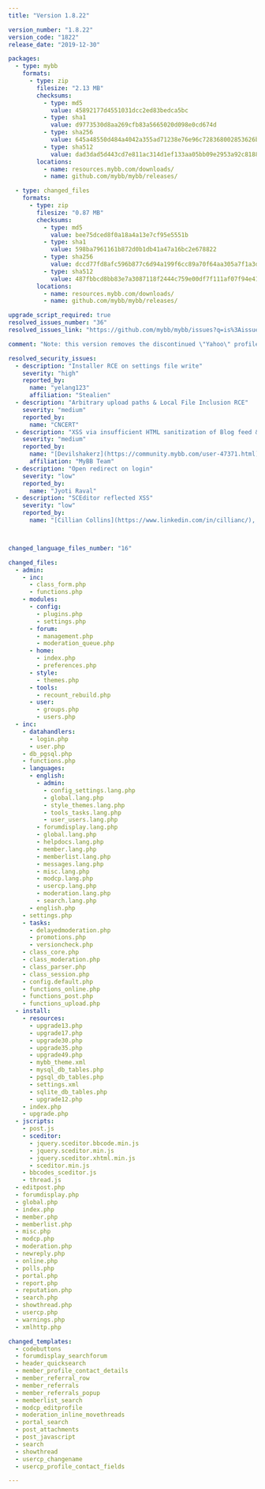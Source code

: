 ```yaml
---
title: "Version 1.8.22"

version_number: "1.8.22"
version_code: "1822"
release_date: "2019-12-30"

packages:
  - type: mybb
    formats:
      - type: zip
        filesize: "2.13 MB"
        checksums:
          - type: md5
            value: 45892177d4551031dcc2ed83bedca5bc
          - type: sha1
            value: d9773530d8aa269cfb83a5665020d098e0cd674d
          - type: sha256
            value: 645a48550d484a4042a355ad71238e76e96c728368002853626bd5b937f72f64
          - type: sha512
            value: dad3dad5d443cd7e811ac314d1ef133aa05bb09e2953a92c8188a6d6a65e0147daf8712138f9fba65fff159e653c074847021cef15651ac117e28f80ef5b9c65
        locations:
          - name: resources.mybb.com/downloads/
          - name: github.com/mybb/mybb/releases/

  - type: changed_files
    formats:
      - type: zip
        filesize: "0.87 MB"
        checksums:
          - type: md5
            value: bee75dced8f0a18a4a13e7cf95e5551b
          - type: sha1
            value: 598ba7961161b872d0b1db41a47a16bc2e678822
          - type: sha256
            value: dccd77fd8afc596b877c6d94a199f6cc89a70f64aa305a7f1a3dd267b251ef38
          - type: sha512
            value: 487fbbcd8bb83e7a3087118f2444c759e00df7f111af07f94e410e435f55b41cd8f50b13417963e9cea008d989944e2cfed2d52eda9b84914e7646e3dc03980d
        locations:
          - name: resources.mybb.com/downloads/
          - name: github.com/mybb/mybb/releases/

upgrade_script_required: true
resolved_issues_number: "36"
resolved_issues_link: "https://github.com/mybb/mybb/issues?q=is%3Aissue%20is%3Aclosed%20label%3As%3Aresolved%20milestone%3A1.8.22"

comment: "Note: this version removes the discontinued \"Yahoo\" profile field, which may have been customized for other purposes."

resolved_security_issues:
  - description: "Installer RCE on settings file write"
    severity: "high"
    reported_by:
      name: "yelang123"
      affiliation: "Stealien"
  - description: "Arbitrary upload paths & Local File Inclusion RCE"
    severity: "medium"
    reported_by:
      name: "CNCERT"
  - description: "XSS via insufficient HTML sanitization of Blog feed & Extend data"
    severity: "medium"
    reported_by:
      name: "[Devilshakerz](https://community.mybb.com/user-47371.html)"
      affiliation: "MyBB Team"
  - description: "Open redirect on login"
    severity: "low"
    reported_by:
      name: "Jyoti Raval"
  - description: "SCEditor reflected XSS"
    severity: "low"
    reported_by:
      name: "[Cillian Collins](https://www.linkedin.com/in/cillianc/), [bl4ckh4ck5](https://community.mybb.com/user-127468.html)"



changed_language_files_number: "16"

changed_files:
  - admin:
    - inc:
      - class_form.php
      - functions.php
    - modules:
      - config:
        - plugins.php
        - settings.php
      - forum:
        - management.php
        - moderation_queue.php
      - home:
        - index.php
        - preferences.php
      - style:
        - themes.php
      - tools:
        - recount_rebuild.php
      - user:
        - groups.php
        - users.php
  - inc:
    - datahandlers:
      - login.php
      - user.php
    - db_pgsql.php
    - functions.php
    - languages:
      - english:
        - admin:
          - config_settings.lang.php
          - global.lang.php
          - style_themes.lang.php
          - tools_tasks.lang.php
          - user_users.lang.php
        - forumdisplay.lang.php
        - global.lang.php
        - helpdocs.lang.php
        - member.lang.php
        - memberlist.lang.php
        - messages.lang.php
        - misc.lang.php
        - modcp.lang.php
        - usercp.lang.php
        - moderation.lang.php
        - search.lang.php
      - english.php
    - settings.php
    - tasks:
      - delayedmoderation.php
      - promotions.php
      - versioncheck.php
    - class_core.php
    - class_moderation.php
    - class_parser.php
    - class_session.php
    - config.default.php
    - functions_online.php
    - functions_post.php
    - functions_upload.php
  - install:
    - resources:
      - upgrade13.php
      - upgrade17.php
      - upgrade30.php
      - upgrade35.php
      - upgrade49.php
      - mybb_theme.xml
      - mysql_db_tables.php
      - pgsql_db_tables.php
      - settings.xml
      - sqlite_db_tables.php
      - upgrade12.php
    - index.php
    - upgrade.php
  - jscripts:
    - post.js
    - sceditor:
      - jquery.sceditor.bbcode.min.js
      - jquery.sceditor.min.js
      - jquery.sceditor.xhtml.min.js
      - sceditor.min.js
    - bbcodes_sceditor.js
    - thread.js
  - editpost.php
  - forumdisplay.php
  - global.php
  - index.php
  - member.php
  - memberlist.php
  - misc.php
  - modcp.php
  - moderation.php
  - newreply.php
  - online.php
  - polls.php
  - portal.php
  - report.php
  - reputation.php
  - search.php
  - showthread.php
  - usercp.php
  - warnings.php
  - xmlhttp.php

changed_templates:
  - codebuttons
  - forumdisplay_searchforum
  - header_quicksearch
  - member_profile_contact_details
  - member_referral_row
  - member_referrals
  - member_referrals_popup
  - memberlist_search
  - modcp_editprofile
  - moderation_inline_movethreads
  - portal_search
  - post_attachments
  - post_javascript
  - search
  - showthread
  - usercp_changename
  - usercp_profile_contact_fields

---
```

